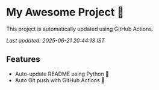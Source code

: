# My Awesome Project 🚀

This project is automatically updated using GitHub Actions.

_Last updated: 2025-06-21 20:44:13 IST_

## Features
- Auto-update README using Python 🐍
- Auto Git push with GitHub Actions 🤖
